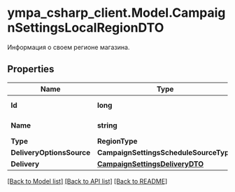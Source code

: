 # ympa_csharp_client.Model.CampaignSettingsLocalRegionDTO
Информация о своем регионе магазина.

## Properties

Name | Type | Description | Notes
------------ | ------------- | ------------- | -------------
**Id** | **long** | Идентификатор региона. | [optional] 
**Name** | **string** | Название региона. | [optional] 
**Type** | **RegionType** |  | [optional] 
**DeliveryOptionsSource** | **CampaignSettingsScheduleSourceType** |  | [optional] 
**Delivery** | [**CampaignSettingsDeliveryDTO**](CampaignSettingsDeliveryDTO.md) |  | [optional] 

[[Back to Model list]](../README.md#documentation-for-models) [[Back to API list]](../README.md#documentation-for-api-endpoints) [[Back to README]](../README.md)

